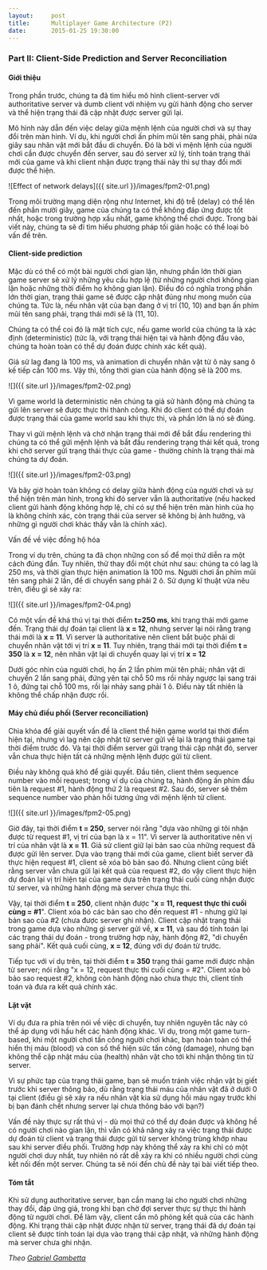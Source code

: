 ```yaml
---
layout:     post
title:      Multiplayer Game Architecture (P2)
date:       2015-01-25 19:30:00
---
```


### Part II: Client-Side Prediction and Server Reconciliation


#### Giới thiệu


Trong phần trước, chúng ta đã tìm hiểu mô hình client-server với authoritative server và dumb client với nhiệm vụ gửi hành động cho server và thể hiện trạng thái đã cập nhật được server gửi lại.


Mô hình này dẫn đến việc delay giữa mệnh lệnh của người chơi và sự thay đổi trên màn hình. Ví dụ, khi người chơi ấn phím mũi tên sang phải, phải nửa giây sau nhân vật mới bắt đầu di chuyển. Đó là bởi vì mệnh lệnh của người chơi cần được chuyển đến server, sau đó server xử lý, tính toán trạng thái mới của game và khi client nhận được trạng thái này thì sự thay đổi mới được thể hiện.


![Effect of network delays]({{ site.url }}/images/fpm2-01.png)


Trong môi trường mạng diện rộng như Internet, khi độ trễ (delay) có thể lên đến phần mười giây, game của chúng ta có thể không đáp ứng được tốt nhất, hoặc trong trường hợp xấu nhất, game không thể chơi được. Trong bài viết này, chúng ta sẽ đi tìm hiểu phương pháp tối giản hoặc có thể loại bỏ vấn đề trên.


#### Client-side prediction


Mặc dù có thể có một bài người chơi gian lận, nhưng phần lớn thời gian game server sẽ xử lý những yêu cầu hợp lệ (từ những người chơi không gian lận hoặc những thời điểm họ không gian lận). Điều đó có nghĩa trong phần lớn thời gian, trạng thái game sẽ được cập nhật đúng như mong muốn của chúng ta. Tức là, nếu nhân vật của bạn đang ở vị trí (10, 10) and bạn ấn phím mũi tên sang phải, trạng thái mới sẽ là (11, 10).


Chúng ta có thể coi đó là mặt tích cực, nếu game world của chúng ta là xác định (deterministic) (tức là, với trạng thái hiện tại và hành động đầu vào, chúng ta hoàn toàn có thể dự đoán được chính xác kết quả).


Giả sử lag đang là 100 ms, và animation di chuyển nhân vật từ ô này sang ô kế tiếp cần 100 ms. Vậy thì, tổng thời gian của hành động sẽ là 200 ms.



![]({{ site.url }}/images/fpm2-02.png)


Vì game world là deterministic nên chúng ta giả sử hành động mà chúng ta gửi lên server sẽ được thực thi thành công. Khi đó client có thể dự đoán được trạng thái của game world sau khi thực thi, và phần lớn là nó sẽ đúng.


Thay vì gửi mệnh lệnh và chờ nhận trạng thái mới để bắt đầu rendering thì chúng ta có thể gửi mệnh lệnh và bắt đầu rendering trạng thái kết quả, trong khi chờ server gửi trạng thái thực của game - thường chính là trạng thái mà chúng ta dự đoán.


![]({{ site.url }}/images/fpm2-03.png)


Và bây giờ hoàn toàn không có delay giữa hành động của người chơi và sự thể hiện trên màn hình, trong khi đó server vẫn là authoritative (nếu hacked client gửi hành động không hợp lệ, chỉ có sự thể hiện trên màn hình của họ là không chính xác, còn trạng thái của server sẽ không bị ảnh hưởng, và những gì người chơi khác thấy vẫn là chính xác).


Vấn đề về việc đồng hộ hóa


Trong ví dụ trên, chúng ta đã chọn những con số để mọi thứ diễn ra một cách đúng đắn. Tuy nhiên, thử thay đổi một chút như sau: chúng ta có lag là 250 ms, và thời gian thực hiện animation là 100 ms. Người chơi ấn phím mũi tên sang phải 2 lần, để di chuyển sang phải 2 ô. Sử dụng kĩ thuật vừa nêu trên, điều gì sẻ xảy ra:


![]({{ site.url }}/images/fpm2-04.png)


Có một vấn đề khá thú vị tại thời điểm **t=250 ms**, khi trạng thái mới game đến. Trạng thái dự đoán tại client là **x = 12**, nhưng server lại nói rằng trạng thái mới là **x = 11**. Vì server là authoritative nên client bắt buộc phải di chuyển nhân vật tới vị trí **x = 11**. Tuy nhiên, trạng thái mới tại thời điểm **t = 350** là **x = 12**, nên nhân vật lại di chuyển quay lại vị trí **x = 12**


Dưới góc nhìn của người chơi, họ ấn 2 lần phím mũi tên phải; nhân vật di chuyển 2 lần sang phải, đứng yên tại chỗ 50 ms rồi nhảy ngược lại sang trái 1 ô, đứng tại chỗ 100 ms, rồi lại nhảy sang phải 1 ô. Điều này tất nhiên là không thể chấp nhận được rồi.


#### Máy chủ điều phối (Server reconciliation)


Chìa khóa để giải quyết vấn đề là client thể hiện game world tại thời điểm hiện tại, nhưng vì lag nên cập nhật từ server gửi về lại là trạng thái game tại thời điểm trước đó. Và tại thời điểm server gửi trạng thái cập nhật đó, server vẫn chưa thực hiện tất cả những mệnh lệnh được gửi từ client.


Điều này không quá khó để giải quyết. Đầu tiên, client thêm sequence number vào mỗi request; trong ví dụ của chúng ta, hành động ấn phím đầu tiên là request #1, hành động thứ 2 là request #2. Sau đó, server sẽ thêm sequence number vào phản hồi tương ứng với mệnh lệnh từ client.


![]({{ site.url }}/images/fpm2-05.png)


Giờ đây, tại thời điểm **t = 250**, server nói rằng "dựa vào những gì tôi nhận được từ request #1, vị trí của bạn là x = 11". Vì server là authoritative nên vị trí của nhân vật là **x = 11**. Giả sử client giữ lại bản sao của những request đã được gửi lên server. Dựa vào trạng thái mới của game, client biết server đã thực hiện request #1, client sẽ xóa bỏ bản sao đó. Nhưng client cũng biết rằng server vẫn chưa gửi lại kết quả của request #2, do vậy client thực hiện dự đoán lại vị trí hiện tại của game dựa trên trạng thái cuối cùng nhận được từ server, và những hành động mà server chưa thực thi.


Vậy, tại thời điểm **t = 250**, client nhận được "**x = 11, request thực thi cuối cùng = #1**". Client xóa bỏ các bản sao cho đến request #1 - nhưng giữ lại bản sao của #2 (chưa được server ghi nhận). Client cập nhật trạng thái trong game dựa vào những gì server gửi về, **x = 11**, và sau đó tính toán lại các trạng thái dự đoán - trong trường hợp này, hành động #2, "di chuyển sang phải". Kết quả cuối cùng, **x = 12**, đúng với dự đoán từ trước.


Tiếp tục với ví dụ trên, tại thời điểm **t = 350** trạng thái game mới được nhận từ server; nói rằng "x = 12, request thực thi cuối cùng = #2". Client xóa bỏ bảo sao request #2, không còn hành động nào chưa thực thi, client tính toán và đưa ra kết quả chính xác.


#### Lặt vặt


Ví dụ đưa ra phía trên nói về việc di chuyển, tuy nhiên nguyên tắc này có thể áp dụng với hầu hết các hành động khác. Ví dụ, trong một game turn-based, khi một người chơi tấn công người chơi khác, bạn hoàn toàn có thể hiển thị máu (blood) và con số thể hiện sức tấn công (damage), nhưng bạn không thể cập nhật máu của (health) nhân vật cho tới khi nhận thông tin từ server.


Vì sự phức tạp của trạng thái game, bạn sẽ muốn tránh việc nhận vật bị giết trước khi server thông báo, dù rằng trạng thái máu của nhân vật đã ở dưới 0 tại client (điều gì sẽ xảy ra nếu nhân vật kia sử dụng hồi máu ngay trước khi bị bạn đánh chết nhưng server lại chưa thông báo với bạn?)


Vấn đề này thực sự rất thú vị - dù mọi thứ có thể dự đoán được và không hề có người chơi nào gian lận, thì vẫn có khả năng xảy ra việc trạng thái được dự đoán từ client và trạng thái được gửi từ server không trùng khớp nhau sau khi server điều phối. Trường hợp này không thể xảy ra khi chỉ có một người chơi duy nhất, tuy nhiên nó rất dễ xảy ra khi có nhiều người chơi cùng kết nối đến một server. Chúng ta sẽ nói đến chủ đề này tại bài viết tiếp theo.


#### Tóm tắt


Khi sử dụng authoritative server, bạn cần mang lại cho người chơi những thay đổi, đáp ứng giả, trong khi bạn chờ đợi server thực sự thực thi hành động từ người chơi. Để làm vậy, client cần mô phỏng kết quả của các hành động. Khi trạng thái cập nhật được nhận từ server, trạng thái đã dự đoán tại client sẽ được tính toán lại dựa vào trạng thái cập nhật, và những hành động mà server chưa ghi nhận.


_Theo [Gabriel Gambetta](http://www.gabrielgambetta.com/fast_paced_multiplayer.html)_